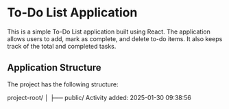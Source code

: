 # To-Do List Application
































This is a simple To-Do List application built using React. The application allows users to add, mark as complete, and delete to-do items. It also keeps track of the total and completed tasks.
































## Application Structure
































The project has the following structure:
































project-root/
│
├── public/
Activity added: 2025-01-30 09:38:56
